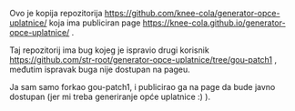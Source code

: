 Ovo je kopija repozitorija https://github.com/knee-cola/generator-opce-uplatnice/ 
koja ima publiciran page https://knee-cola.github.io/generator-opce-uplatnice/ .

Taj repozitorij ima bug kojeg je ispravio drugi korisnik https://github.com/str-root/generator-opce-uplatnice/tree/gou-patch1 , međutim ispravak buga nije dostupan na pageu.

Ja sam samo forkao gou-patch1, i publicirao ga na page da bude javno dostupan (jer mi treba generiranje opće uplatnice :) ).

